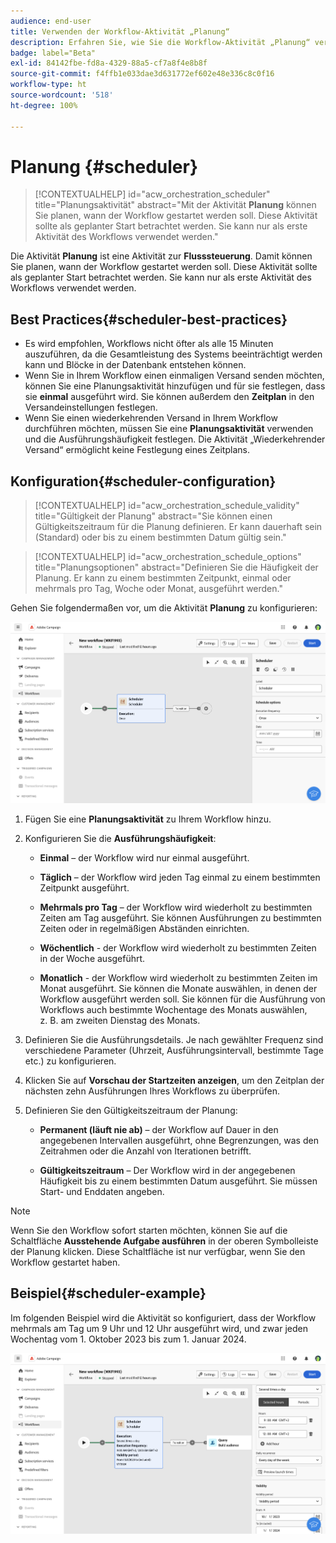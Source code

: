 ```yaml
---
audience: end-user
title: Verwenden der Workflow-Aktivität „Planung“
description: Erfahren Sie, wie Sie die Workflow-Aktivität „Planung“ verwenden.
badge: label="Beta"
exl-id: 84142fbe-fd8a-4329-88a5-cf7a8f4e8b8f
source-git-commit: f4ffb1e033dae3d631772ef602e48e336c8c0f16
workflow-type: ht
source-wordcount: '518'
ht-degree: 100%

---
```


# Planung {#scheduler}


>[!CONTEXTUALHELP]
>id="acw_orchestration_scheduler"
>title="Planungsaktivität"
>abstract="Mit der Aktivität **Planung** können Sie planen, wann der Workflow gestartet werden soll. Diese Aktivität sollte als geplanter Start betrachtet werden. Sie kann nur als erste Aktivität des Workflows verwendet werden."


Die Aktivität **Planung** ist eine Aktivität zur **Flusssteuerung**. Damit können Sie planen, wann der Workflow gestartet werden soll. Diese Aktivität sollte als geplanter Start betrachtet werden. Sie kann nur als erste Aktivität des Workflows verwendet werden.

## Best Practices{#scheduler-best-practices}

* Es wird empfohlen, Workflows nicht öfter als alle 15 Minuten auszuführen, da die Gesamtleistung des Systems beeinträchtigt werden kann und Blöcke in der Datenbank entstehen können.
* Wenn Sie in Ihrem Workflow einen einmaligen Versand senden möchten, können Sie eine Planungsaktivität hinzufügen und für sie festlegen, dass sie **einmal** ausgeführt wird. Sie können außerdem den **Zeitplan** in den Versandeinstellungen festlegen.
* Wenn Sie einen wiederkehrenden Versand in Ihrem Workflow durchführen möchten, müssen Sie eine **Planungsaktivität** verwenden und die Ausführungshäufigkeit festlegen. Die Aktivität „Wiederkehrender Versand“ ermöglicht keine Festlegung eines Zeitplans.

## Konfiguration{#scheduler-configuration}

>[!CONTEXTUALHELP]
>id="acw_orchestration_schedule_validity"
>title="Gültigkeit der Planung"
>abstract="Sie können einen Gültigkeitszeitraum für die Planung definieren. Er kann dauerhaft sein (Standard) oder bis zu einem bestimmten Datum gültig sein."


>[!CONTEXTUALHELP]
>id="acw_orchestration_schedule_options"
>title="Planungsoptionen"
>abstract="Definieren Sie die Häufigkeit der Planung. Er kann zu einem bestimmten Zeitpunkt, einmal oder mehrmals pro Tag, Woche oder Monat, ausgeführt werden."

Gehen Sie folgendermaßen vor, um die Aktivität **Planung** zu konfigurieren:

![](../assets/workflow-scheduler.png)

1. Fügen Sie eine **Planungsaktivität** zu Ihrem Workflow hinzu.

1. Konfigurieren Sie die **Ausführungshäufigkeit**:

   * **Einmal** – der Workflow wird nur einmal ausgeführt.

   * **Täglich** – der Workflow wird jeden Tag einmal zu einem bestimmten Zeitpunkt ausgeführt.

   * **Mehrmals pro Tag** – der Workflow wird wiederholt zu bestimmten Zeiten am Tag ausgeführt. Sie können Ausführungen zu bestimmten Zeiten oder in regelmäßigen Abständen einrichten.

   * **Wöchentlich** - der Workflow wird wiederholt zu bestimmten Zeiten in der Woche ausgeführt.

   * **Monatlich** - der Workflow wird wiederholt zu bestimmten Zeiten im Monat ausgeführt. Sie können die Monate auswählen, in denen der Workflow ausgeführt werden soll. Sie können für die Ausführung von Workflows auch bestimmte Wochentage des Monats auswählen, z. B. am zweiten Dienstag des Monats.

1. Definieren Sie die Ausführungsdetails. Je nach gewählter Frequenz sind verschiedene Parameter (Uhrzeit, Ausführungsintervall, bestimmte Tage etc.) zu konfigurieren.

1. Klicken Sie auf **Vorschau der Startzeiten anzeigen**, um den Zeitplan der nächsten zehn Ausführungen Ihres Workflows zu überprüfen.

1. Definieren Sie den Gültigkeitszeitraum der Planung:

   * **Permanent (läuft nie ab)** – der Workflow auf Dauer in den angegebenen Intervallen ausgeführt, ohne Begrenzungen, was den Zeitrahmen oder die Anzahl von Iterationen betrifft.

   * **Gültigkeitszeitraum** – Der Workflow wird in der angegebenen Häufigkeit bis zu einem bestimmten Datum ausgeführt. Sie müssen Start- und Enddaten angeben.

>[!NOTE]
>
>Wenn Sie den Workflow sofort starten möchten, können Sie auf die Schaltfläche **Ausstehende Aufgabe ausführen** in der oberen Symbolleiste der Planung klicken. Diese Schaltfläche ist nur verfügbar, wenn Sie den Workflow gestartet haben.

## Beispiel{#scheduler-example}

Im folgenden Beispiel wird die Aktivität so konfiguriert, dass der Workflow mehrmals am Tag um 9 Uhr und 12 Uhr ausgeführt wird, und zwar jeden Wochentag vom 1. Oktober 2023 bis zum 1. Januar 2024.

![](../assets/workflow-scheduler2.png)
